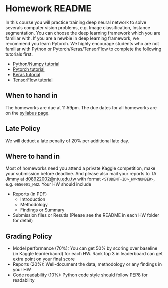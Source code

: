 # Homework README
In this course you will practice training deep neural network to solve severals computer vision problems, e.g. Image classification, Instance segmentation. You can choose the deep learning framework which you are familiar with. If you are a newbie in deep learning framework, we recommend you learn Pytorch. We highly encourage students who are not familiar with Python or Pytorch/Keras/TensorFlow to complete the following tutorials first.
- [Python/Numpy tutorial](http://cs231n.github.io/python-numpy-tutorial/)
- [Pytorch tutorial](https://pytorch.org/tutorials/)
- [Keras tutorial](https://elitedatascience.com/keras-tutorial-deep-learning-in-python)
- [TensorFlow tutorial](https://www.tensorflow.org/tutorials)

## When to hand in
The homeworks are due at 11:59pm. The due dates for all homeworks are on the [syllabus page](https://github.com/NCTU-VRDL/CS_IOC5008#syllabus).
## Late Policy
We will deduct a late penalty of 20% per additional late day.
## Where to hand in
Most of homeworks need you attend a private Kaggle competition, make your submission before deadline. And please also mail your reports to TA Jimmy at d08922002@ntu.edu.tw with format ```<STUDENT-ID>_HW<NUMBER>```, e.g. ```0656001_HW2```. Your HW should include
- Reports (in PDF)
  - Introduction
  - Methodology
  - Findings or Summary
- Submission files or Resutls (Please see the README in each HW folder for detail)
## Grading Policy
- Model performance (70%): You can get 50% by scoring over baseline (in Kaggle learderbaord) for each HW. Rank top 3 in leaderboard can get extra point on your final score
- Reports (20%): Well-document the data, methodology or any findings in your HW
- Code readability (10%): Python code style should follow [PEP8](https://realpython.com/python-pep8/) for readability
